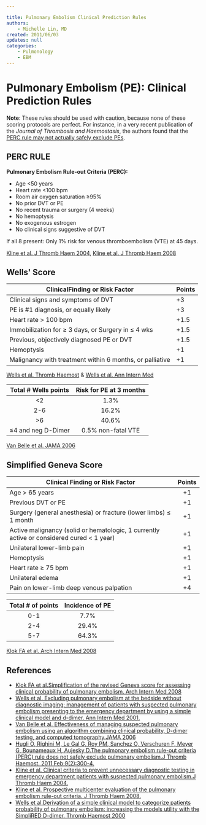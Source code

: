 ```yaml
---

title: Pulmonary Embolism Clinical Prediction Rules
authors:
    - Michelle Lin, MD
created: 2011/06/03
updates: null
categories:
    - Pulmonology
    - EBM
---
```


# Pulmonary Embolism (PE): Clinical Prediction Rules

**Note**: These rules should be used with caution, because none of these scoring protocols are perfect. For instance, in a very recent publication of the _Journal of Thrombosis and Haemostasis_, the authors found that the [PERC rule may not actually safely exclude PEs](http://www.ncbi.nlm.nih.gov/pubmed/21091866).

## PERC RULE

**Pulmonary Embolism Rule-out Criteria (PERC):**

- Age &lt;50 years
- Heart rate &lt;100 bpm
- Room air oxygen saturation ≥95%
- No prior DVT or PE
- No recent trauma or surgery (4 weeks)
- No hemoptysis
- No exogenous estrogen
- No clinical signs suggestive of DVT

If all 8 present: Only 1% risk for venous thromboembolism (VTE) at 45 days. 

[Kline et al. J Thromb Haem 2004](http://www.ncbi.nlm.nih.gov/pubmed/15304025), [Kline et al. J Thromb Haem 2008](http://www.ncbi.nlm.nih.gov/pubmed/18318689)

## Wells' Score

| **ClinicalFinding or Risk Factor**                        | **Points** |
| --------------------------------------------------------- | ---------- |
| Clinical signs and symptoms of DVT                        | +3         |
| PE is #1 diagnosis, or equally likely                     | +3         |
| Heart rate > 100 bpm                                      | +1.5       |
| Immobilization for ≥ 3 days, or Surgery in ≤ 4 wks        | +1.5       |
| Previous, objectively diagnosed PE or DVT                 | +1.5       |
| Hemoptysis                                                | +1         |
| Malignancy with treatment within 6 months,  or palliative | +1         |

[Wells et al. Thromb Haemost](http://www.ncbi.nlm.nih.gov/pubmed/10744147) & [Wells et al. Ann Intern Med](http://www.ncbi.nlm.nih.gov/pubmed/11453709)

| **Total # Wells points** | **Risk for PE at 3 months** |
| :----------------------: | :-------------------------: |
|           &lt;2          |             1.3%            |
|            2-6           |            16.2%            |
|            >6            |            40.6%            |
|    ≤4 and neg D-Dimer    |      0.5% non-fatal VTE     |

[Van Belle et al. JAMA 2006](http://www.ncbi.nlm.nih.gov/pubmed/16403929)

## Simplified Geneva Score

| **Clinical Finding or Risk Factor**                                                          | **Points** |
| -------------------------------------------------------------------------------------------- | :--------: |
| Age > 65 years                                                                               |     +1     |
| Previous DVT or PE                                                                           |     +1     |
| Surgery (general anesthesia) or fracture (lower limbs) ≤ 1 month                             |     +1     |
| Active malignancy (solid or hematologic, 1 currently active or considered cured &lt; 1 year) |     +1     |
| Unilateral lower-limb pain                                                                   |     +1     |
| Hemoptysis                                                                                   |     +1     |
| Heart rate ≥ 75 bpm                                                                          |     +1     |
| Unilateral edema                                                                             |     +1     |
| Pain on lower-limb deep venous palpation                                                     |     +4     |

| **Total # of points** | **Incidence of PE** |
| :-------------------: | :-----------------: |
|          0-1          |         7.7%        |
|          2-4          |        29.4%        |
|          5-7          |        64.3%        |

[Klok FA et al. Arch Intern Med 2008](http://www.ncbi.nlm.nih.gov/pubmed/18955643)

## References

- [Klok FA et al.Simplification of the revised Geneva score for assessing clinical probability of pulmonary embolism. Arch Intern Med 2008](http://www.ncbi.nlm.nih.gov/pubmed/18955643)
- [Wells et al. Excluding pulmonary embolism at the bedside without diagnostic imaging: management of patients with suspected pulmonary embolism presenting to the emergency department by using a simple clinical model and d-dimer. Ann Intern Med 2001.](http://www.ncbi.nlm.nih.gov/pubmed/11453709)
- [Van Belle et al. Effectiveness of managing suspected pulmonary embolism using an algorithm combining clinical probability, D-dimer testing, and computed tomography.JAMA 2006](http://www.ncbi.nlm.nih.gov/pubmed/16403929)
- [Hugli O, Righini M, Le Gal G, Roy PM, Sanchez O, Verschuren F, Meyer G, Bounameaux H, Aujesky D.The pulmonary embolism rule-out criteria (PERC) rule does not safely exclude pulmonary embolism.J Thromb Haemost. 2011 Feb;9(2):300-4.](http://www.ncbi.nlm.nih.gov/pubmed/21091866)
- [Kline et al. Clinical criteria to prevent unnecessary diagnostic testing in emergency department patients with suspected pulmonary embolism.J Thromb Haem 2004.](http://www.ncbi.nlm.nih.gov/pubmed/15304025)
- [Kline et al. Prospective multicenter evaluation of the pulmonary embolism rule-out criteria. J Thromb Haem 2008.](http://www.ncbi.nlm.nih.gov/pubmed/18318689)
- [Wells et al.Derivation of a simple clinical model to categorize patients probability of pulmonary embolism: increasing the models utility with the SimpliRED D-dimer. Thromb Haemost 2000](http://www.ncbi.nlm.nih.gov/pubmed/10744147)
